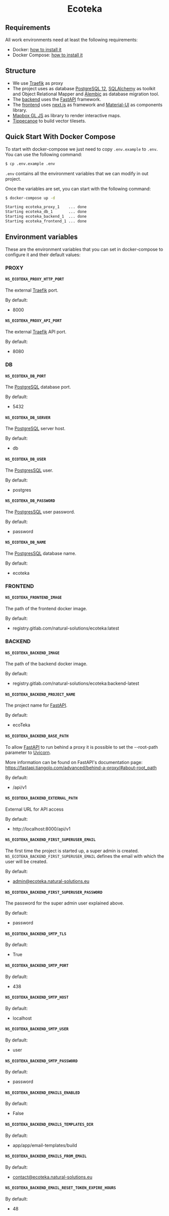 <h1 align="center">Ecoteka</h1>

## Requirements

All work environments need at least the following requirements:

- Docker: [how to install it][docker]
- Docker Compose: [how to install it][docker-compose]

## Structure

- We use [Traefik][traefik] as proxy
- The project uses as database [PostgreSQL 12][postgresql], 
  [SQLAlchemy][sql-alchemy] as toolkit and Object Relational Mapper and 
  [Alembic][alembic] as database migration tool.
- The [backend] uses the [FastAPI][fastapi] framework.
- The [frontend] uses [next.js][next.js] as framework and 
  [Material-UI][material-ui] as components library.
- [Mapbox GL JS][mapbox-gl-js] as library to render interactive maps.
- [Tippecanoe][tippecanoe] to build vector tilesets.


## Quick Start With Docker Compose

To start with docker-compose we just need to copy `.env.example` to `.env`. You 
can use the following command:

```bash
$ cp .env.example .env
``` 

`.env` contains all the environment variables that we can modify in out project.

Once the variables are set, you can start with the following command:

```bash
$ docker-compose up -d

Starting ecoteka_proxy_1    ... done
Starting ecoteka_db_1       ... done
Starting ecoteka_backend_1  ... done
Starting ecoteka_frontend_1 ... done
```

## Environment variables

These are the environment variables that you can set in docker-compose to 
configure it and their default values:

### PROXY

#### `NS_ECOTEKA_PROXY_HTTP_PORT`

The external [Traefik][traefik] port.

By default:

  - 8000

#### `NS_ECOTEKA_PROXY_API_PORT`

The external [Traefik][traefik] API port.

By default:

  - 8080

### DB

#### `NS_ECOTEKA_DB_PORT`

The [PostgreSQL][postgresql] database port.

By default:

  - 5432

#### `NS_ECOTEKA_DB_SERVER`

The [PostgreSQL][postgresql] server host.

By default:

  - db

#### `NS_ECOTEKA_DB_USER`

The [PostgresSQL][postgresql] user.

By default:

  - postgres

#### `NS_ECOTEKA_DB_PASSWORD`

The [PostgresSQL][postgresql] user password.

By default:

  - password

#### `NS_ECOTEKA_DB_NAME`

The [PostgresSQL][postgresql] database name.

By default:

  - ecoteka

### FRONTEND

#### `NS_ECOTEKA_FRONTEND_IMAGE`

The path of the frontend docker image.

By default:

  - registry.gitlab.com/natural-solutions/ecoteka:latest


### BACKEND

#### `NS_ECOTEKA_BACKEND_IMAGE`

The path of the backend docker image.

By default:

  - registry.gitlab.com/natural-solutions/ecoteka:backend-latest

#### `NS_ECOTEKA_BACKEND_PROJECT_NAME`

The project name for [FastAPI][fastapi].

By default:

  - ecoTeka

#### `NS_ECOTEKA_BACKEND_BASE_PATH`

To allow [FastAPI][fastapi] to run behind a proxy it is possible to set the
--root-path parameter to [Uvicorn][uvicorn].

More information can be found on FastAPI's documentation page: https://fastapi.tiangolo.com/advanced/behind-a-proxy/#about-root_path

By default:

  - /api/v1

#### `NS_ECOTEKA_BACKEND_EXTERNAL_PATH`

External URL for API access

By default:

  - http://localhost:8000/api/v1

#### `NS_ECOTEKA_BACKEND_FIRST_SUPERUSER_EMAIL`

The first time the project is started up, a super admin is created. `NS_ECOTEKA_BACKEND_FIRST_SUPERUSER_EMAIL` defines the email with which the 
user will be created.

By default:

  - admin@ecoteka.natural-solutions.eu

#### `NS_ECOTEKA_BACKEND_FIRST_SUPERUSER_PASSWORD`

The password for the super admin user explained above.

By default:

  - password

#### `NS_ECOTEKA_BACKEND_SMTP_TLS`

By default:

  - True

#### `NS_ECOTEKA_BACKEND_SMTP_PORT`

By default:

  - 438

#### `NS_ECOTEKA_BACKEND_SMTP_HOST`

By default:

  - localhost

#### `NS_ECOTEKA_BACKEND_SMTP_USER`

By default:

  - user

#### `NS_ECOTEKA_BACKEND_SMTP_PASSWORD`

By default:

  - password

#### `NS_ECOTEKA_BACKEND_EMAILS_ENABLED`

By default:

  - False

#### `NS_ECOTEKA_BACKEND_EMAILS_TEMPLATES_DIR`

By default:

  - app/app/email-templates/build

#### `NS_ECOTEKA_BACKEND_EMAILS_FROM_EMAIL`

By default:

  - contact@ecoteka.natural-solutions.eu

#### `NS_ECOTEKA_BACKEND_EMAIL_RESET_TOKEN_EXPIRE_HOURS`

By default:

  - 48



[docker]: https://docs.docker.com/get-docker
[docker-compose]: https://docs.docker.com/compose/install
[traefik]: https://docs.traefik.io
[postgresql]: https://www.postgresql.org/docs/12/index.html
[sql-alchemy]: https://www.sqlalchemy.org
[alembic]: https://alembic.sqlalchemy.org/en/latest
[fastapi]: https://fastapi.tiangolo.com
[next.js]: https://nextjs.org
[material-ui]: https://material-ui.com
[mapbox-gl-js]: https://docs.mapbox.com/mapbox-gl-js/api
[tippecanoe]: https://github.com/mapbox/tippecanoe
[uvicorn]: https://www.uvicorn.org/settings

[backend]: https://gitlab.com/natural-solutions/ecoteka/-/tree/dev/backend
[frontend]: https://gitlab.com/natural-solutions/ecoteka/-/tree/dev/frontend